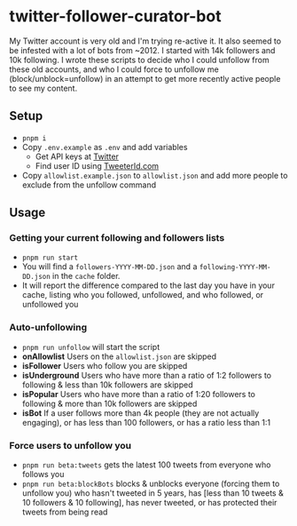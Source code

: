 # twitter-follower-curator-bot

My Twitter account is very old and I'm trying re-active it. It also seemed to be infested with a lot of bots from ~2012. I started with 14k followers and 10k following. I wrote these scripts to decide who I could unfollow from these old accounts, and who I could force to unfollow me (block/unblock=unfollow) in an attempt to get more recently active people to see my content.

## Setup

- `pnpm i`
- Copy `.env.example` as `.env` and add variables
  - Get API keys at [Twitter](https://developer.twitter.com/en/docs/twitter-api/getting-started/getting-access-to-the-twitter-api)
  - Find user ID using [TweeterId.com](https://tweeterid.com)
- Copy `allowlist.example.json` to `allowlist.json` and add more people to exclude from the unfollow command

## Usage

### Getting your current following and followers lists

- `pnpm run start`
- You will find a `followers-YYYY-MM-DD.json` and a `following-YYYY-MM-DD.json` in the `cache` folder.
- It will report the difference compared to the last day you have in your cache, listing who you followed, unfollowed, and who followed, or unfollowed you

### Auto-unfollowing

- `pnpm run unfollow` will start the script
- **onAllowlist** Users on the `allowlist.json` are skipped
- **isFollower** Users who follow you are skipped
- **isUnderground** Users who have more than a ratio of 1:2 followers to following & less than 10k followers are skipped
- **isPopular** Users who have more than a ratio of 1:20 followers to following & more than 10k followers are skipped
- **isBot** If a user follows more than 4k people (they are not actually engaging), or has less than 100 followers, or has a ratio less than 1:1

### Force users to unfollow you

- `pnpm run beta:tweets` gets the latest 100 tweets from everyone who follows you
- `pnpm run beta:blockBots` blocks & unblocks everyone (forcing them to unfollow you) who hasn't tweeted in 5 years, has [less than 10 tweets & 10 followers & 10 following], has never tweeted, or has protected their tweets from being read
